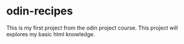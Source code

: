 # odin-recipes

This is my first project from the odin project course. This project will explores my basic html knowledge.
